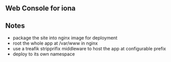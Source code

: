 ## Web Console for iona

## Notes


* package the site into nginx image for deployment
* root the whole app at /var/www in nginx
* use a treafik stripprifix middleware to host the app
  at configurable prefix
* deploy to its own namespace
